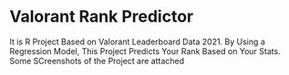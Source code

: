 # Valorant Rank Predictor
 
It is R Project Based on Valorant Leaderboard Data 2021. By Using a Regression Model, This Project Predicts Your Rank Based on Your Stats. Some SCreenshots of the Project are attached
